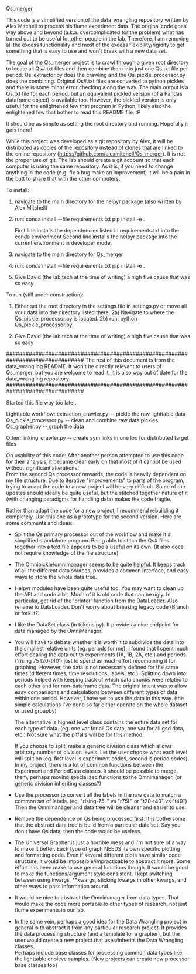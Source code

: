 Qs_merger

This code is a simplified version of the data_wrangling repository written by 
Alex Mitchell to process his flume experiment data. The original code goes way 
above and beyond (a.k.a. overcomplicated for the problem) what has turned out 
to be useful for other people in the lab. Therefore, I am removing all the 
excess functionality and most of the excess flexibility/rigidity to get 
something that is easy to use and won't break with a new data set.

The goal of the Qs_merger project is to crawl through a given root directory to 
locate all Qs#.txt files and then combine them into just one Qs.txt file per 
period. Qs_extractor.py does the crawling and the Qs_pickle_processor.py does 
the combining. Original Qs#.txt files are converted to python pickles and there 
is some minor error checking along the way. The main output is a Qs.txt file 
for each period, but an equivalent pickled version (of a Pandas dataframe 
object) is available too. However, the pickled version is only useful for the 
enlightened few that program in Python, likely also the enlightened few that 
bother to read this README file. :P

It should be as simple as setting the root directory and running. Hopefully it 
gets there!

While this project was developed as a git repository by Alex, it will be 
distributed as copies of the repository instead of clones that are linked to 
the online repository (https://github.com/alexmitchell/Qs_merger). It is not 
the proper use of git. The lab should create a git account so that each 
computer is using the same repository. As it is, if you need to change anything 
in the code (e.g. fix a bug make an improvement) it will be a pain in the butt 
to share that with the other computers. 

To install:
1) navigate to the main directory for the helpyr package (also written by Alex 
Mitchell)
2) run:
    conda install --file requirements.txt
    pip install -e .

    First line installs the dependencies listed in requirements.txt into the 
    conda environment
    Second line installs the helpyr package into the current environment in 
    developer mode.

3) navigate to the main directory for Qs_merger
4) run:
    conda install --file requirements.txt
    pip install -e .

5) Give David (the lab tech at the time of writing) a high five cause that was 
so easy


To run (still under construction):
1) Either set the root directory in the settings file in settings.py or move 
all your data into the directory listed there.
2a) Navigate to where the Qs_pickle_processor.py is located.
2b) run:
    python Qs_pickle_processor.py

3) Give David (the lab tech at the time of writing) a high five cause that was 
so easy





################################################################################
The rest of this document is from the data_wrangling README. It won't be 
directly relevant to users of Qs_merger, but you are welcome to read it. It is 
also way out of date for the data_wrangling repository.
################################################################################




Started this file way too late...

Lighttable workflow:
extraction_crawler.py -- pickle the raw lighttable data
Qs_pickle_processor.py -- clean and combine raw data pickles.
Qs_grapher.py -- graph the data



Other:
linking_crawler.py -- create sym links in one loc for distributed target files




On usability of this code:
After another person attempted to use this code for their analysis, it became 
clear early on that most of it cannot be used without significant alterations.  
From the second Qs processor onwards, the code is heavily dependent on my file 
structure. Due to iterative "improvements" to parts of the program, trying to 
adapt the code to a new project will be very difficult. Some of the updates 
should ideally be quite useful, but the stitched together nature of it (with 
changing paradigms for handling data) makes the code fragile.

Rather than adapt the code for a new project, I recommend rebuilding it 
completely. Use this one as a prototype for the second version. Here are some 
comments and ideas:
- Split the Qs primary processor out of the workflow and make it a simplified 
  standalone program. Being able to stitch the Qs# files together into a text 
  file appears to be a useful on its own. (It also does not require knowledge 
  of the file structure)

- The Omnipickle/omnimanager seems to be quite helpful. It keeps track of all 
  the different data sources, provides a common interface, and easy ways to 
  store the whole data tree.

- Helpyr modules have been quite useful too. You may want to clean up the API 
  and code a bit. Much of it is old code that can be ugly. In particular, get 
  rid of the 'printer' function from the DataLoader.  Also rename to 
  DataLoader.  Don't worry about breaking legacy code (Branch or fork it?)

- I like the DataSet class (in tokens.py). It provides a nice endpoint for data 
  managed by the OmniManager. 

- You will have to debate whether it is worth it to subdivide the data into the 
  smallest relative units (eg. periods for me). I found that I spent much 
  effort dealing the data out to experiments (1A, 1B, 2A, etc.) and periods 
  ('rising 75 t20-t40') just to spend as much effort recombining it for 
  graphing. However, the data is not necessarily defined for the same times 
  (different times, time resolutions, labels, etc.). Splitting down into 
  periods helped with keeping track of which data chunks were related to each 
  other and for non-dataframe data. The original intent was to allow easy 
  comparisons and calculations between different types of data within one 
  period. However, I have yet to use the data in this way. (the simple 
  calculations I've done so far either operate on the whole dataset or used 
  groupby)
  
  The alternative is highest level class contains the entire data set for each 
  type of data. (eg. one var for all Qs data, one var for all gsd data, etc.) 
  Not sure what the pitfalls will be for this method.
  
  If you choose to split, make a generic division class which allows arbitrary 
  number of division levels. Let the user choose what each level will split on 
  (eg. first level is experiment codes, second is period codes). In my project, 
  there is a lot of common functions between the Experiment and PeriodData 
  classes. It should be possible to merge them, perhaps moving specialized 
  functions to the Omnimanager. (or generic division inheriting classes?)

- Use the processor to convert all the labels in the raw data to match a common 
  set of labels. (eg. "rising-75L" vs "r75L" or "t20-t40" vs "t40") Then the 
  Omnimanager and data tree will be cleaner and easier to use.

- Remove the dependence on Qs being processed first. It is bothersome that the 
  abstract data tree is build from a particular data set. Say you don't have Qs 
  data, then the code would be useless.

- The Universal Grapher is just a horrible mess and I'm not sure of a way to 
  make it better. Each type of graph NEEDS its own specific plotting and 
  formatting code. Even if several different plots have similar code structure, 
  it would be impossible/impracticable to abstract it more. Some effort has 
  been make to use general functions though. It would be good to make the 
  functions/argument style consistent. I kept switching between using kwargs, 
  **kwargs, sticking kwargs in other kwargs, and other ways to pass information 
  around.

- It would be nice to abstract the Omnimanager from data types. That would make 
  the code more portable to other types of research, not just flume experiments 
  in our lab.

- In the same vein, perhaps a good idea for the Data Wrangling project in 
  general is to abstract it from any particular research project. It provides 
  the data processing structure (and a template for a grapher), but the user 
  would create a new project that uses/inherits the Data Wrangling classes.  
  Perhaps include base classes for processing common data types like the 
  lighttable or sieve samples. (New projects can create new processor base 
  classes too)



